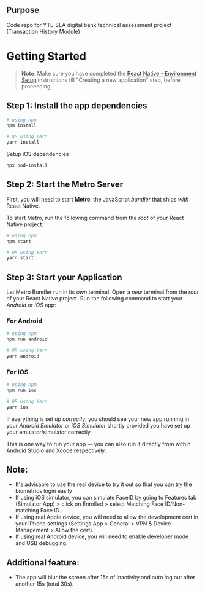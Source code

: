 ## Purpose

Code repo for YTL-SEA digital bank technical assessment project (Transaction History Module)

# Getting Started

> **Note**: Make sure you have completed the [React Native - Environment Setup](https://reactnative.dev/docs/environment-setup) instructions till "Creating a new application" step, before proceeding.

## Step 1: Install the app dependencies

```bash
# using npm
npm install

# OR using Yarn
yarn install
```

Setup iOS dependencies

```bash
npx pod-install
```

## Step 2: Start the Metro Server

First, you will need to start **Metro**, the JavaScript _bundler_ that ships _with_ React Native.

To start Metro, run the following command from the _root_ of your React Native project:

```bash
# using npm
npm start

# OR using Yarn
yarn start
```

## Step 3: Start your Application

Let Metro Bundler run in its _own_ terminal. Open a _new_ terminal from the _root_ of your React Native project. Run the following command to start your _Android_ or _iOS_ app:

### For Android

```bash
# using npm
npm run android

# OR using Yarn
yarn android
```

### For iOS

```bash
# using npm
npm run ios

# OR using Yarn
yarn ios
```

If everything is set up _correctly_, you should see your new app running in your _Android Emulator_ or _iOS Simulator_ shortly provided you have set up your emulator/simulator correctly.

This is one way to run your app — you can also run it directly from within Android Studio and Xcode respectively.

## Note:

- It's advisable to use the real device to try it out so that you can try the biometrics login easily
- If using iOS simulator, you can simulate FaceID by going to Features tab (Simulator App) > click on Enrolled > select Matching Face ID/Non-matching Face ID.
- If using real Apple device, you will need to allow the development cert in your iPhone settings (Settings App > General > VPN & Device Management > Allow the cert).
- If using real Android device, you will need to enable developer mode and USB debugging.

## Additional feature:

- The app will blur the screen after 15s of inactivity and auto log out after another 15s (total 30s).

